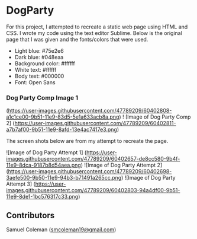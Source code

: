 # DogParty

For this project, I attempted to recreate a static web page using HTML and CSS. I wrote my code using the text editor Sublime. Below is the original page that I was given and the fonts/colors that were used.

* Light blue: #75e2e6
* Dark blue: #048eaa
* Background color: #ffffff
* White text: #ffffff
* Body text: #000000
* Font: Open Sans

### Dog Party Comp Image 1
(https://user-images.githubusercontent.com/47789209/60402808-a1c1ce00-9b51-11e9-83d5-5e1a633acb8a.png)
! [Image of Dog Party Comp 2]
(https://user-images.githubusercontent.com/47789209/60402811-a7b7af00-9b51-11e9-8afd-13e4ac7417e3.png)

The screen shots below are from my attempt to recreate the page.

![Image of Dog Party Attempt 1]
(https://user-images.githubusercontent.com/47789209/60402657-de8cc580-9b4f-11e9-8dca-9187b8d54aea.png)
![Image of Dog Party Attempt 2]
(https://user-images.githubusercontent.com/47789209/60402698-3aefe500-9b50-11e9-94b3-b71491a265cc.png)
![Image of Dog Party Attempt 3]
(https://user-images.githubusercontent.com/47789209/60402803-94a4df00-9b51-11e9-8de1-1bc576317c33.png)

## Contributors 

Samuel Coleman (smcoleman19@gmail.com)

